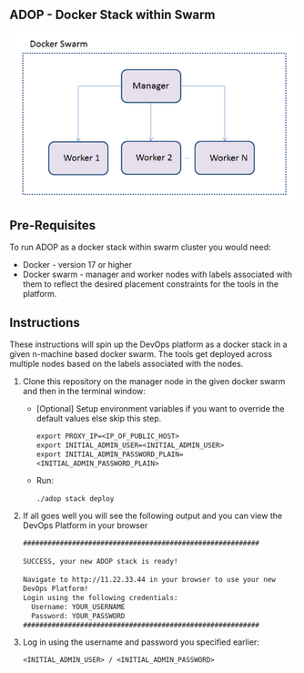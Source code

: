 ## ADOP - Docker Stack within Swarm
![Swarm](https://raw.githubusercontent.com/mominkhan/adop-docker-stack/master/img/swarm.png)

## Pre-Requisites

To run ADOP as a docker stack within swarm cluster you would need:
* Docker - version 17 or higher
* Docker swarm - manager and worker nodes with labels associated with them to reflect the desired placement constraints for the tools in the platform.

## Instructions

These instructions will spin up the DevOps platform as a docker stack in a given n-machine based docker swarm. The tools get deployed across multiple nodes based on the labels associated with the nodes.  

1. Clone this repository on the manager node in the given docker swarm and then in the terminal window:
    - [Optional] Setup environment variables if you want to override the default values else skip this step.
        ```
        export PROXY_IP=<IP_OF_PUBLIC_HOST>
        export INITIAL_ADMIN_USER=<INITIAL_ADMIN_USER>
        export INITIAL_ADMIN_PASSWORD_PLAIN=<INITIAL_ADMIN_PASSWORD_PLAIN>
        ```
    - Run:

        ```./adop stack deploy ```

1. If all goes well you will see the following output and you can view the DevOps Platform in your browser
    ```
    ##########################################################

    SUCCESS, your new ADOP stack is ready!    

    Navigate to http://11.22.33.44 in your browser to use your new DevOps Platform!
    Login using the following credentials:
      Username: YOUR_USERNAME
      Password: YOUR_PASSWORD
    ##########################################################
    ```
1. Log in using the username and password you specified earlier:
    ```
    <INITIAL_ADMIN_USER> / <INITIAL_ADMIN_PASSWORD>
    ```


